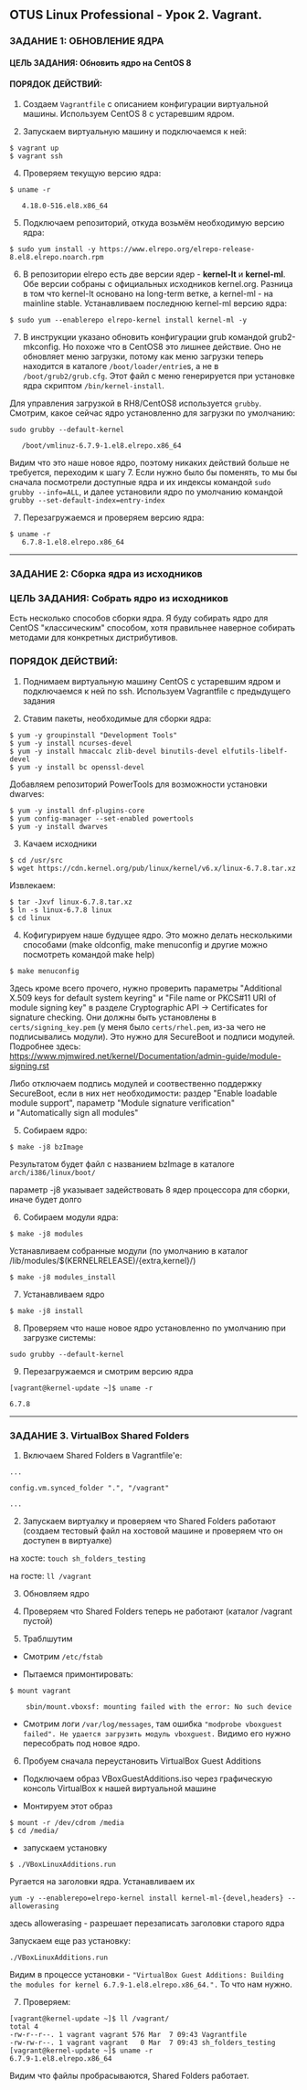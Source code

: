## OTUS Linux Professional - Урок 2. Vagrant.

### ЗАДАНИЕ 1: ОБНОВЛЕНИЕ ЯДРА

#### ЦЕЛЬ ЗАДАНИЯ: Обновить ядро на CentOS 8

#### ПОРЯДОК ДЕЙСТВИЙ:

1. Создаем `Vagrantfile` с описанием конфигурации виртуальной машины. Используем CentOS 8 с устаревшим ядром.

2. Запускаем виртуальную машину и подключаемся к ней:
```
$ vagrant up
$ vagrant ssh
```
4. Проверяем текущую версию ядра:
```
$ uname -r
   
   4.18.0-516.el8.x86_64
```
5. Подключаем репозиторий, откуда возьмём необходимую версию ядра:
```
$ sudo yum install -y https://www.elrepo.org/elrepo-release-8.el8.elrepo.noarch.rpm 
```
6. В репозитории elrepo есть две версии ядер - **kernel-lt** и **kernel-ml**. Обе версии собраны с официальных исходников kernel.org.
Разница в том что kernel-lt основано на long-term ветке, а kernel-ml - на mainline stable. 
Устанавливаем последнюю kernel-ml версию ядра:
```
$ sudo yum --enablerepo elrepo-kernel install kernel-ml -y
```
7. В инструкции указано обновить конфигурации grub командой grub2-mkconfig. Но похоже что в CentOS8 это лишнее действие. Оно не обновляет меню загрузки,
потому как меню загрузки теперь находится в каталоге `/boot/loader/entrie`s, а не в `/boot/grub2/grub.cfg`. Этот файл с меню генерируется при установке ядра скриптом `/bin/kernel-install`.

Для управления загрузкой в RH8/CentOS8 используется `grubby`. Cмотрим, какое сейчас ядро установленно для загрузки по умолчанию:
```
sudo grubby --default-kernel
   
   /boot/vmlinuz-6.7.9-1.el8.elrepo.x86_64
```  
Видим что это наше новое ядро, поэтому никаких действий больше не требуется, переходим к шагу 7. Если нужно было бы поменять, то мы бы сначала посмотрели доступные ядра и их индексы 
командой `sudo grubby --info=ALL`, и далее установили ядро по умолчанию командой `grubby --set-default-index=entry-index`

7. Перезагружаемся и проверяем версию ядра:
```
$ uname -r 
   6.7.8-1.el8.elrepo.x86_64
```

---
### ЗАДАНИЕ 2: Сборка ядра из исходников

### ЦЕЛЬ ЗАДАНИЯ: Собрать ядро из исходников

Есть несколько способов сборки ядра. Я буду собирать ядро для CentOS "классическим" способом, хотя правильнее наверное собирать методами для конкретных дистрибутивов.

### ПОРЯДОК ДЕЙСТВИЙ:

1. Поднимаем виртуальную машину CentOS с устаревшим ядром и подключаемся к ней по ssh. Используем Vagrantfile с предыдущего задания

2. Ставим пакеты, необходимые для сборки ядра:
```
$ yum -y groupinstall "Development Tools"
$ yum -y install ncurses-devel
$ yum -y install hmaccalc zlib-devel binutils-devel elfutils-libelf-devel
$ yum -y install bc openssl-devel
```
Добавляем репозиторий PowerTools для возможности установки dwarves:
```
$ yum -y install dnf-plugins-core
$ yum config-manager --set-enabled powertools
$ yum -y install dwarves
```
3. Качаем исходники
```
$ cd /usr/src
$ wget https://cdn.kernel.org/pub/linux/kernel/v6.x/linux-6.7.8.tar.xz
```
Извлекаем:
```
$ tar -Jxvf linux-6.7.8.tar.xz
$ ln -s linux-6.7.8 linux
$ cd linux
```
4. Кофигурируем наше будущее ядро. Это можно делать несколькими способами (make oldconfig, make menuconfig и другие можно посмотреть командой make help)
```
$ make menuconfig
```
Здесь кроме всего прочего, нужно проверить параметры "Additional X.509 keys for default system keyring" и "File name or PKCS#11 URI of module signing key" в разделе
Cryptographic API -> Certificates for signature checking. Они должны быть установлены в `certs/signing_key.pem` (у меня было `certs/rhel.pem`, из-за чего не подписывались модули). 
Это нужно для SecureBoot и подписи модулей. Подробнее здесь: https://www.mjmwired.net/kernel/Documentation/admin-guide/module-signing.rst

Либо отключаем подпись модулей и соотвественно поддержку SecureBoot, если в них нет необходимости: раздер "Enable loadable module support", параметр "Module signature verification"  
и "Automatically sign all modules"

5. Собираем ядро:
```
$ make -j8 bzImage
```
Результатом будет файл с названием bzImage в каталоге `arch/i386/linux/boot/`

параметр -j8 указывает задействовать 8 ядер процессора для сборки, иначе будет долго

6. Собираем модули ядра: 
```
$ make -j8 modules
```
Устанавливаем собранные модули (по умолчанию в каталог /lib/modules/$(KERNELRELEASE)/{extra,kernel}/)
```
$ make -j8 modules_install 
```
7. Устанавливаем ядро
```
$ make -j8 install
```
8. Проверяем что наше новое ядро установленно по умолчанию при загрузке системы:
```
sudo grubby --default-kernel
```
9. Перезагружаемся и смотрим версию ядра
```
[vagrant@kernel-update ~]$ uname -r

6.7.8
```

---
### ЗАДАНИЕ 3. VirtualBox Shared Folders

1. Включаем Shared Folders в Vagrantfile'е:
```
...

config.vm.synced_folder ".", "/vagrant"

...
```
2. Запускаем виртуалку и проверяем что Shared Folders работают (создаем тестовый файл на хостовой машине и проверяем что он доступен в виртуалке)

на хосте: `touch sh_folders_testing`

на госте: `ll /vagrant`

3. Обновляем ядро 

4. Проверяем что Shared Folders теперь не работают (каталог /vagrant пустой)

5. Траблшутим

- Смотрим `/etc/fstab`

- Пытаемся примонтировать:
```
$ mount vagrant

    sbin/mount.vboxsf: mounting failed with the error: No such device
```
- Смотрим логи `/var/log/messages`, там ошибка `"modprobe vboxguest failed". Не удается загрузить модуль vboxguest.` Видимо его нужно пересобрать под новое ядро. 

6. Пробуем сначала переустановить VirtualBox Guest Additions

- Подключаем образ VBoxGuestAdditions.iso через графическую консоль VirtualBox к нашей виртуальной машине

- Монтируем этот образ
```
$ mount -r /dev/cdrom /media
$ cd /media/
```
- запускаем установку 
```
$ ./VBoxLinuxAdditions.run
```
Ругается на заголовки ядра. Устанавливаем их
```
yum -y --enablerepo=elrepo-kernel install kernel-ml-{devel,headers} --allowerasing
```
здесь allowerasing - разрешает перезаписать заголовки старого ядра

Запускаем еще раз установку:
```
./VBoxLinuxAdditions.run
```
Видим в процессе установки - `"VirtualBox Guest Additions: Building the modules for kernel 6.7.9-1.el8.elrepo.x86_64.".` То что нам нужно. 

7. Проверяем:
```
[vagrant@kernel-update ~]$ ll /vagrant/
total 4
-rw-r--r--. 1 vagrant vagrant 576 Mar  7 09:43 Vagrantfile
-rw-rw-r--. 1 vagrant vagrant   0 Mar  7 09:43 sh_folders_testing
[vagrant@kernel-update ~]$ uname -r
6.7.9-1.el8.elrepo.x86_64
```
Видим что файлы пробрасываются, Shared Folders работает.




